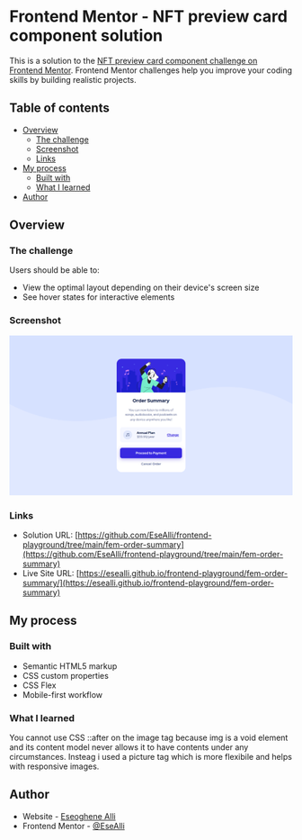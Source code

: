 # Frontend Mentor - NFT preview card component solution

This is a solution to the [NFT preview card component challenge on Frontend Mentor](https://www.frontendmentor.io/challenges/nft-preview-card-component-SbdUL_w0U). Frontend Mentor challenges help you improve your coding skills by building realistic projects.

## Table of contents

- [Overview](#overview)
  - [The challenge](#the-challenge)
  - [Screenshot](#screenshot)
  - [Links](#links)
- [My process](#my-process)
  - [Built with](#built-with)
  - [What I learned](#what-i-learned)
- [Author](#author)

## Overview

### The challenge

Users should be able to:

- View the optimal layout depending on their device's screen size
- See hover states for interactive elements

### Screenshot

![](./screenshot.PNG)

### Links

- Solution URL: [https://github.com/EseAlli/frontend-playground/tree/main/fem-order-summary](https://github.com/EseAlli/frontend-playground/tree/main/fem-order-summary)
- Live Site URL: [https://esealli.github.io/frontend-playground/fem-order-summary/](https://esealli.github.io/frontend-playground/fem-order-summary)

## My process

### Built with

- Semantic HTML5 markup
- CSS custom properties
- CSS Flex
- Mobile-first workflow

### What I learned

You cannot use CSS ::after on the image tag because img is a void element and its content model never allows it to have contents under any circumstances. Insteag i used a picture tag which is more flexibile and helps with responsive images.

## Author

- Website - [Eseoghene Alli](https://esealli.github.io/)
- Frontend Mentor - [@EseAlli](https://www.frontendmentor.io/profile/EseAlli)
